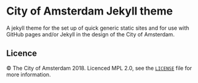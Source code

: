 # City of Amsterdam Jekyll theme

A jekyll theme for the set up of quick generic static sites and for use with GitHub pages and/or Jekyll in the design of the City of Amsterdam.

## Licence

© The City of Amsterdam 2018. Licenced MPL 2.0, see the [`LICENSE`](LICENSE) file for more information.
